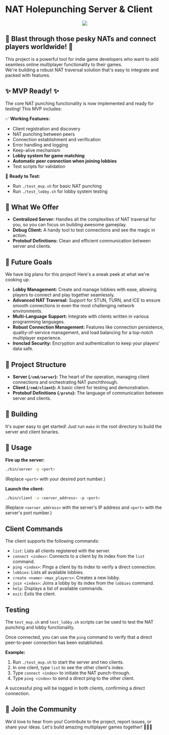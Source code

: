 # NAT Holepunching Server & Client

<p align="center" width="100%">
    <img src="https://github.com/user-attachments/assets/8ffd6bfe-ccdc-4dd1-9a46-25bb10d61438">
</p>

## **🚀 Blast through those pesky NATs and connect players worldwide! 🚀**

This project is a powerful tool for indie game developers who want to add seamless online multiplayer functionality to their games.  
We're building a robust NAT traversal solution that's easy to integrate and packed with features.

## **✨ MVP Ready! ✨**

The core NAT punching functionality is now implemented and ready for testing! This MVP includes:

✅ **Working Features:**
- Client registration and discovery
- NAT punching between peers
- Connection establishment and verification
- Error handling and logging
- Keep-alive mechanism
- **Lobby system for game matching**
- **Automatic peer connection when joining lobbies**
- Test scripts for validation

🧪 **Ready to Test:**
- Run `./test_mvp.sh` for basic NAT punching
- Run `./test_lobby.sh` for lobby system testing

## **💪 What We Offer**

* **Centralized Server:**  Handles all the complexities of NAT traversal for you, so you can focus on building awesome gameplay.
* **Debug Client:**  A handy tool to test connections and see the magic in action.
* **Protobuf Definitions:**  Clean and efficient communication between server and clients.

## **🔮 Future Goals**

We have big plans for this project! Here's a sneak peek at what we're cooking up:

* **Lobby Management:** Create and manage lobbies with ease, allowing players to connect and play together seamlessly.
* **Advanced NAT Traversal:**  Support for STUN, TURN, and ICE to ensure smooth connections in even the most challenging network environments.
* **Multi-Language Support:**  Integrate with clients written in various programming languages.
* **Robust Connection Management:**  Features like connection persistence, quality-of-service management, and load balancing for a top-notch multiplayer experience.
* **Ironclad Security:**  Encryption and authentication to keep your players' data safe.

## **📂 Project Structure**

* **Server (`/cmd/server`):** The heart of the operation, managing client connections and orchestrating NAT punchthrough. 
* **Client (`/cmd/client`):** A basic client for testing and demonstration.
* **Protobuf Definitions (`/proto`):**  The language of communication between server and clients.

## **🔨 Building**

It's super easy to get started! Just run `make` in the root directory to build the server and client binaries.

## **🚀 Usage**

**Fire up the server:**

```bash
./bin/server -p <port>
```

(Replace `<port>` with your desired port number.)

**Launch the client:**

```bash
./bin/client -a <server_address> -p <port>
```

(Replace `<server_address>` with the server's IP address and `<port>` with the server's port number.)

## Client Commands

The client supports the following commands:

- `list`: Lists all clients registered with the server.
- `connect <index>`: Connects to a client by its index from the `list` command.
- `ping <index>`: Pings a client by its index to verify a direct connection.
- `lobbies`: Lists all available lobbies.
- `create <name> <max_players>`: Creates a new lobby.
- `join <index>`: Joins a lobby by its index from the `lobbies` command.
- `help`: Displays a list of available commands.
- `exit`: Exits the client.

## Testing

The `test_mvp.sh` and `test_lobby.sh` scripts can be used to test the NAT punching and lobby functionality.

Once connected, you can use the `ping` command to verify that a direct peer-to-peer connection has been established.

**Example:**

1.  Run `./test_mvp.sh` to start the server and two clients.
2.  In one client, type `list` to see the other client's index.
3.  Type `connect <index>` to initiate the NAT punch-through.
4.  Type `ping <index>` to send a direct ping to the other client.

A successful ping will be logged in both clients, confirming a direct connection.

## **🙌 Join the Community**

We'd love to hear from you!  Contribute to the project, report issues, or share your ideas. Let's build amazing multiplayer games together! 🧑‍🤝‍🧑
